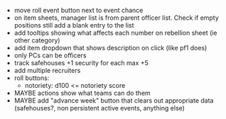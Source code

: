 - move roll event button next to event chance
- on item sheets, manager list is from parent officer list. Check if empty positions still add a blank entry to the list
- add tooltips showing what affects each number on rebellion sheet (ie other category)
- add item dropdown that shows description on click (like pf1 does)
- only PCs can be officers
- track safehouses +1 security for each max +5
- add multiple recruiters
- roll buttons:
  - notoriety: d100 <= notoriety score
- MAYBE actions show what teams can do them
- MAYBE add "advance week" button that clears out appropriate data (safehouses?, non persistent active events, anything else)
